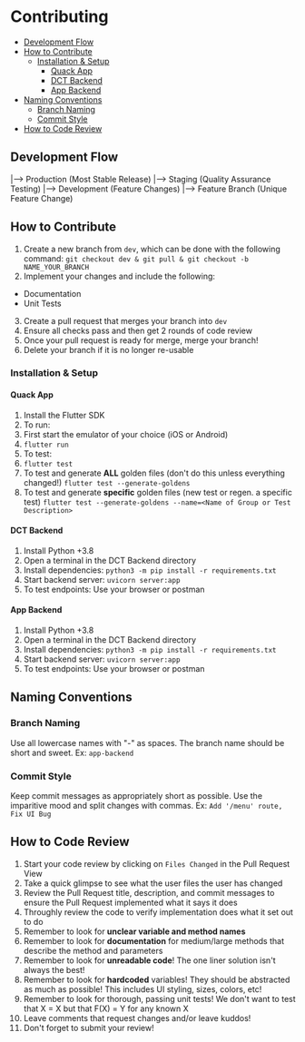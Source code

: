 # Contributing

- [Development Flow](#Development-Flow)
- [How to Contribute](#How-to-Contribute)
  - [Installation & Setup](#Installation-&-Setup)
    - [Quack App](#Quack-App)
	- [DCT Backend](#DCT-Backend)
	- [App Backend](#App-Backend)
- [Naming Conventions](#Naming-Conventions)
  - [Branch Naming](#Branch-Naming)
  - [Commit Style](#Commit-Style)
- [How to Code Review](#How-to-Code-Review)

## Development Flow

|--> Production (Most Stable Release)
  |--> Staging (Quality Assurance Testing)
    |--> Development (Feature Changes)
	  |--> Feature Branch (Unique Feature Change)

## How to Contribute

1. Create a new branch from `dev`, which can be done with the following command: `git checkout dev & git pull & git checkout -b NAME_YOUR_BRANCH`
2. Implement your changes and include the following:
  - Documentation
  - Unit Tests
3. Create a pull request that merges your branch into `dev`
4. Ensure all checks pass and then get 2 rounds of code review
5. Once your pull request is ready for merge, merge your branch! 
6. Delete your branch if it is no longer re-usable

### Installation & Setup

#### Quack App

1. Install the Flutter SDK
2. To run:
  1. First start the emulator of your choice (iOS or Android)
  2. `flutter run`
3. To test:
  1. `flutter test`
  2. To test and generate **ALL** golden files (don't do this unless everything changed!)
    `flutter test --generate-goldens`
  3. To test and generate **specific** golden files (new test or regen. a specific test)
    `flutter test --generate-goldens --name=<Name of Group or Test Description>`

#### DCT Backend

1. Install Python +3.8
2. Open a terminal in the DCT Backend directory
3. Install dependencies: `python3 -m pip install -r requirements.txt`
4. Start backend server: `uvicorn server:app`
5. To test endpoints: Use your browser or postman

#### App Backend

1. Install Python +3.8
2. Open a terminal in the DCT Backend directory
3. Install dependencies: `python3 -m pip install -r requirements.txt`
4. Start backend server: `uvicorn server:app`
5. To test endpoints: Use your browser or postman

## Naming Conventions

### Branch Naming

Use all lowercase names with "-" as spaces. The branch name should be short and sweet. Ex: `app-backend`

### Commit Style

Keep commit messages as appropriately short as possible. Use the imparitive mood and split changes with commas. Ex: `Add '/menu' route, Fix UI Bug`

## How to Code Review

1. Start your code review by clicking on `Files Changed` in the Pull Request View
2. Take a quick glimpse to see what the user files the user has changed
3. Review the Pull Request title, description, and commit messages to ensure the Pull Request implemented what it says it does
4. Throughly review the code to verify implementation does what it set out to do
  1. Remember to look for **unclear variable and method names**
  2. Remember to look for **documentation** for medium/large methods that describe the method and parameters
  3. Remember to look for **unreadable code**! The one liner solution isn't always the best!
  4. Remember to look for **hardcoded** variables! They should be abstracted as much as possible!
      This includes UI styling, sizes, colors, etc!
  5. Remember to look for thorough, passing unit tests! We don't want to test that X = X but that F(X) = Y for any known X
5. Leave comments that request changes and/or leave kuddos!
6. Don't forget to submit your review!
